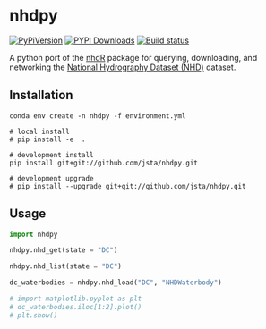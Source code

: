 # nhdpy

[![PyPiVersion](https://img.shields.io/pypi/v/nhdpy.svg)](https://pypi.python.org/pypi/nhdpy/) [![PYPI Downloads](https://img.shields.io/pypi/dm/nhdpy.svg)](https://pypistats.org/packages/nhdpy) [![Build status](https://github.com/jsta/nhdpy/workflows/Python%20package/badge.svg)](https://github.com/jsta/nhdpy/actions)

A python port of the [nhdR](https://jsta.github.io/nhdR) package for querying, downloading, and networking the [National
Hydrography Dataset (NHD)](https://nhd.usgs.gov/) dataset.

## Installation

```shell
conda env create -n nhdpy -f environment.yml
```

```shell
# local install
# pip install -e  .

# development install
pip install git+git://github.com/jsta/nhdpy.git

# development upgrade
# pip install --upgrade git+git://github.com/jsta/nhdpy.git

```

## Usage

``` python
import nhdpy

nhdpy.nhd_get(state = "DC")

nhdpy.nhd_list(state = "DC")

dc_waterbodies = nhdpy.nhd_load("DC", "NHDWaterbody")

# import matplotlib.pyplot as plt
# dc_waterbodies.iloc[1:2].plot()
# plt.show()
```
